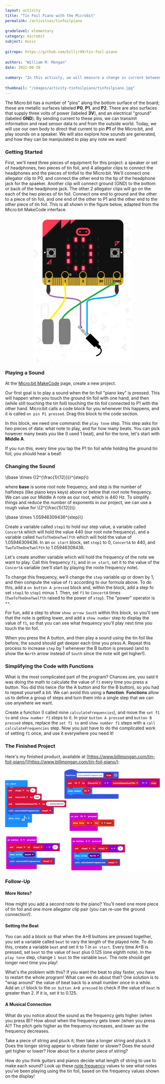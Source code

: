 ```yaml
---
layout: activity
title: "Tin Foil Piano with the Microbit"
permalink: /activities/tinfoilpiano

gradelevel: elementary
category: microbit
subject: music

gitrepo: https://github.com/billjr99/tin-foil-piano

authors: "William M. Mongan"
date: 2022-06-20

summary: "In this activity, we will measure a change in current between the Micro:bit and ground, calculate a note by its frequency, and play the note."

thumbnail: "/images/activity-tinfoilpiano/tinfoilpiano.jpg"
---
```


The Micro:bit has a number of &quot;pins&quot; along the bottom surface of the board; these are metallic surfaces labeled **P0**, **P1**, and **P2**.  There are also surfaces that supply three volts of power (labeled **3V**), and an electrical &quot;ground&quot; (labeled **GND**).  By sending current to these pins, we can transmit information and read sensor data to and from the outside world.  Today, we will use our own body to direct that current to pin **P1** of the Micro:bit, and play sounds on a speaker.  We will also explore how sounds are generated, and how they can be manipulated to play any note we want!

### Getting Started

First, we'll need three pieces of equipment for this project: a speaker or set of headphones, two pieces of tin foil, and 4 allegator clips to connect the headphones and the pieces of tinfoil to the Micro:bit.  We'll connect one allegator clip to P0, and connect the other end to the tip of the headphone jack for the spaeker.  Another clip will connect ground (GND) to the bottom or back of the headphone jack.  The other 2 allegator clips will go on the each of the two pieces of tin foil.  Connect one end to ground and the other to a piece of tin foil, and one end of the other to P1 and the other end to the other piece of tin foil.  This is all shown in the figure below, adapted from the Micro:bit MakeCode interface.

<p align="center">
<img style="max-width:100%;" alt="The Micro:bit pinout" src="/images/activity-tinfoilpiano/microbit-pinout.png">
</p>

### Playing a Sound
At the [Micro:bit MakeCode](https://makecode.microbit.org/) page, create a new project. 

Our first goal is to play a sound when the tin foil &quot;piano key&quot; is pressed.  This will happen when you touch the ground tin foil with one hand, and then (while still touching the tin foil) touching the tin foil connected to P1 with the other hand.  Micro:bit calls a code block for you whenever this happens, and it is called `on pin P1 pressed`.  Drag this block to the code section.

In this block, we need one command: the `play tone` step.  This step asks for two pieces of data: what note to play, and for how many beats.  You can pick however many beats you like (I used 1 beat), and for the tone, let's start with **Middle A**.

If you run this, every time you tap the P1 tin foil while holding the ground tin foil, you should hear a beat!

### Changing the Sound

<span>\\(base \times {(2^{\frac{1}{12}})}^{step}\\)</span> 

where **base** is some root note frequency, and step is the number of halfsteps (like piano keys keys) above or below that root note frequency.  We can use our Middle A note as our root, which is 440 Hz.  To simplify things and reduce the number of exponents in our project, we can use a rough value for <span>\\(2^{\frac{1}{12}}\\)</span>:

<span>\\(base \times 1.05946309436^{step}\\)</span> 

Create a variable called `step1` to hold our step value, a variable called `ConcertA` which will hold the value 440 (our root note frequency), and a variable called `TwoToTheOneTwelfth` which will hold the value of 1.05946309436.  In an `on start` block, set `step1` to 0, `ConcertA` to 440, and `TwoToTheOneTwelfth` to 1.05946309436.

Let's create another variable which will hold the frequency of the note we want to play.  Call this frequency `f1`, and in `on start`, set it to the value of the `ConcertA` variable (we'll start by playing the roote frequency note).

To change this frequency, we'll change the `step` variable up or down by 1, and then compute the value of `f1` according to our formula above.  To do this, add a `on button A pressed` block and, within the block, add a step fo set `step1` to `step1` minus 1.  Then, set `f1` to `ConcertA` times (`TwoToTheOneTwelfth` raised to the power of `step`).  The &quot;power&quot; operator is `**`.

For fun, add a step to show `show arrow South` within this block, so you'll see that the note is getting lower, and add a `show number` step to display the value of `f1`, so that you can see what frequency you'll play next time you touch the tin foil.

When you press the A button, and then play a sound using the tin foil like before, the sound should get deeper each time you press A.  Repeat this process to increase `step` by 1 whenever the B button is pressed (and to show the `North` arrow instead of `South` since the note will get higher!).

### Simplifying the Code with Functions

What is the most complicated part of the program?  Chances are, you said it was doing the math to calculate the value of `f1` every time you press a button.  You did this twice (for the A button and for the B button), so you had to repeat yourself a bit.  We can avoid this using a **function**.  **Functions** allow us to define a group of steps and turn them into a single step that we can use anywhere we want.

Create a function (I called mine `calculateFrequencies`), and move the `set f1 to` and `show number f1` steps to it.  In your `button A pressed` and `button B pressed` steps, replace the `set f1 to` and `show number f1` steps with a `call calculateFrequencies` step.  Now you just have to do the complicated work of setting `f1` once, and use it everywhere you need it!

### The Finished Project

Here's my finished product, available at [https://www.billmongan.com/tin-foil-piano/](https://www.billmongan.com/tin-foil-piano/):

<p align="center">
<img style="max-width:100%;" alt="The finished hide and seek project in the Microbit Makecode" src="https://github.com/billjr99/tin-foil-piano/raw/master/.github/makecode/blocks.png">
</p>

### Follow-Up

#### More Notes?

How might you add a second note to the piano?  You'll need one more piece of tin foil and one more allegator clip pair (you can re-use the ground connection!).

#### Setting the Beat

You can add a block so that when the A+B buttons are pressed together, you set a variable called `beat` to vary the length of the played note.  To do this, create a variable `beat` and set it to 1 in `on start`.  Every time A+B is pressed, set `beat` to the value of `beat` plus 0.125 (one eighth note).  In the `play tone` step, change `1 beat` to the variable `beat`.  The note should get longer next time you play!

What's the problem with this?  If you want the beat to play faster, you have to restart the whole program!  What can we do about that?  One solution is to &quot;wrap around&quot; the value of beat back to a small number once in a while.  Add an `if` block to the `on button A+B pressed` to check if the value of `beat` is greater than 2.  If it is, set it to 0.125.

#### A Musical Connection

What do you notice about the sound as the frequency gets higher (when you press B)?  How about when the frequency gets lower (when you press A)?  The pitch gets higher as the frequency increases, and lower as the frequency decreases.  

Take a piece of string and pluck it; then take a longer string and pluck it.  Does the longer string appear to vibrate faster or slower?  Does the sound get higher or lower?  How about for a shorter piece of string?

How do you think guitars and pianos decide what length of string to use to make each sound?  Look up these [note frequency](https://pages.mtu.edu/~suits/notefreqs.html) values to see what notes you've been playing using the tin foil, based on the frequency values shown on the display!